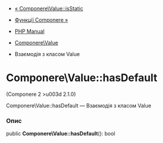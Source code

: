 - [« Componere\Value::isStatic](componere-value.isstatic.md)
- [Функції Componere »](reference.componere.md)

- [PHP Manual](index.md)
- [Componere\Value](class.componere-value.md)
- Взаємодія з класом Value

# Componere\Value::hasDefault

(Componere 2 \>u003d 2.1.0)

Componere\Value::hasDefault — Взаємодія з класом Value

### Опис

public **Componere\Value::hasDefault**(): bool
